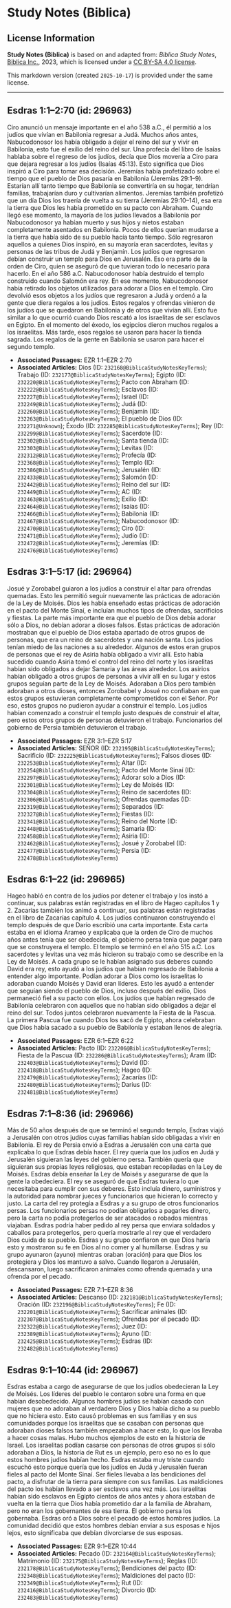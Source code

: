 # Study Notes (Biblica)

## License Information

**Study Notes (Biblica)** is based on and adapted from: _Biblica Study Notes_, [Biblica Inc.](https://www.biblica.com/), 2023, which is licensed under a [CC BY-SA 4.0 license](https://creativecommons.org/licenses/by-sa/4.0/legalcode.en).

This markdown version (created `2025-10-17`) is provided under the same license.



--------------------------------

## Esdras 1:1–2:70 (id: 296963)

Ciro anunció un mensaje importante en el año 538 a.C., él permitió a los judíos que vivían en Babilonia regresar a Judá. Muchos años antes, Nabucodonosor los había obligado a dejar el reino del sur y vivir en Babilonia, esto fue el exilio del reino del sur. Una profecía del libro de Isaías hablaba sobre el regreso de los judíos, decía que Dios movería a Ciro para que dejara regresar a los judíos (Isaías 45:13\). Esto significa que Dios inspiró a Ciro para tomar esa decisión. Jeremías había profetizado sobre el tiempo que el pueblo de Dios pasaría en Babilonia (Jeremías 29:1–9\). Estarían allí tanto tiempo que Babilonia se convertiría en su hogar, tendrían familias, trabajarían duro y cultivarían alimentos. Jeremías también profetizó que un día Dios los traería de vuelta a su tierra (Jeremías 29:10–14\), esa era la tierra que Dios les había prometido en su pacto con Abraham. Cuando llegó ese momento, la mayoría de los judíos llevados a Babilonia por Nabucodonosor ya habían muerto y sus hijos y nietos estaban completamente asentados en Babilonia. Pocos de ellos querían mudarse a la tierra que había sido de su pueblo hacía tanto tiempo. Sólo regresaron aquellos a quienes Dios inspiró, en su mayoría eran sacerdotes, levitas y personas de las tribus de Judá y Benjamín. Los judíos que regresaron debían construir un templo para Dios en Jerusalén. Eso era parte de la orden de Ciro, quien se aseguró de que tuvieran todo lo necesario para hacerlo. En el año 586 a.C. Nabucodonosor había destruido el templo construido cuando Salomón era rey. En ese momento, Nabucodonosor había retirado los objetos utilizados para adorar a Dios en el templo. Ciro devolvió esos objetos a los judíos que regresaron a Judá y ordenó a la gente que diera regalos a los judíos. Estos regalos y ofrendas vinieron de los judíos que se quedaron en Babilonia y de otros que vivían allí. Esto fue similar a lo que ocurrió cuando Dios rescató a los israelitas de ser esclavos en Egipto. En el momento del éxodo, los egipcios dieron muchos regalos a los israelitas. Más tarde, esos regalos se usaron para hacer la tienda sagrada. Los regalos de la gente en Babilonia se usaron para hacer el segundo templo.

* **Associated Passages:** EZR 1:1–EZR 2:70
* **Associated Articles:** Dios (ID: `232168@BiblicaStudyNotesKeyTerms`); Trabajo (ID: `232177@BiblicaStudyNotesKeyTerms`); Egipto (ID: `232220@BiblicaStudyNotesKeyTerms`); Pacto con Abraham (ID: `232222@BiblicaStudyNotesKeyTerms`); Esclavos (ID: `232227@BiblicaStudyNotesKeyTerms`); Israel (ID: `232249@BiblicaStudyNotesKeyTerms`); Judá (ID: `232260@BiblicaStudyNotesKeyTerms`); Benjamín (ID: `232263@BiblicaStudyNotesKeyTerms`); El pueblo de Dios (ID: `232271@Unknown`); Éxodo (ID: `232285@BiblicaStudyNotesKeyTerms`); Rey (ID: `232299@BiblicaStudyNotesKeyTerms`); Sacerdote (ID: `232302@BiblicaStudyNotesKeyTerms`); Santa tienda (ID: `232303@BiblicaStudyNotesKeyTerms`); Levitas (ID: `232312@BiblicaStudyNotesKeyTerms`); Profecía (ID: `232368@BiblicaStudyNotesKeyTerms`); Templo (ID: `232386@BiblicaStudyNotesKeyTerms`); Jerusalén (ID: `232433@BiblicaStudyNotesKeyTerms`); Salomón (ID: `232442@BiblicaStudyNotesKeyTerms`); Reino del sur (ID: `232449@BiblicaStudyNotesKeyTerms`); AC (ID: `232463@BiblicaStudyNotesKeyTerms`); Exilio (ID: `232464@BiblicaStudyNotesKeyTerms`); Isaías (ID: `232466@BiblicaStudyNotesKeyTerms`); Babilonia (ID: `232467@BiblicaStudyNotesKeyTerms`); Nabucodonosor (ID: `232470@BiblicaStudyNotesKeyTerms`); Ciro (ID: `232471@BiblicaStudyNotesKeyTerms`); Judío (ID: `232472@BiblicaStudyNotesKeyTerms`); Jeremías (ID: `232476@BiblicaStudyNotesKeyTerms`)

## Esdras 3:1–5:17 (id: 296964)

Josué y Zorobabel guiaron a los judíos a construir el altar para ofrendas quemadas. Esto les permitió seguir nuevamente las prácticas de adoración de la Ley de Moisés. Dios les había enseñado estas prácticas de adoración en el pacto del Monte Sinaí, e incluían muchos tipos de ofrendas, sacrificios y fiestas. La parte más importante era que el pueblo de Dios debía adorar sólo a Dios, no debían adorar a dioses falsos. Estas prácticas de adoración mostraban que el pueblo de Dios estaba apartado de otros grupos de personas, que era un reino de sacerdotes y una nación santa. Los judíos tenían miedo de las naciones a su alrededor. Algunos de estos eran grupos de personas que el rey de Asiria había obligado a vivir allí. Esto había sucedido cuando Asiria tomó el control del reino del norte y los israelitas habían sido obligados a dejar Samaria y las áreas alrededor. Los asirios habían obligado a otros grupos de personas a vivir allí en su lugar y estos grupos seguían parte de la Ley de Moisés. Adoraban a Dios pero también adoraban a otros dioses, entonces Zorobabel y Josué no confiaban en que estos grupos estuvieran completamente comprometidos con el Señor. Por eso, estos grupos no pudieron ayudar a construir el templo. Los judíos habían comenzado a construir el templo justo después de construir el altar, pero estos otros grupos de personas detuvieron el trabajo. Funcionarios del gobierno de Persia también detuvieron el trabajo.

* **Associated Passages:** EZR 3:1–EZR 5:17
* **Associated Articles:** SEÑOR (ID: `232195@BiblicaStudyNotesKeyTerms`); Sacrificio (ID: `232225@BiblicaStudyNotesKeyTerms`); Falsos dioses (ID: `232253@BiblicaStudyNotesKeyTerms`); Altar (ID: `232254@BiblicaStudyNotesKeyTerms`); Pacto del Monte Sinaí (ID: `232297@BiblicaStudyNotesKeyTerms`); Adorar solo a Dios (ID: `232301@BiblicaStudyNotesKeyTerms`); Ley de Moisés (ID: `232304@BiblicaStudyNotesKeyTerms`); Reino de sacerdotes (ID: `232306@BiblicaStudyNotesKeyTerms`); Ofrendas quemadas (ID: `232319@BiblicaStudyNotesKeyTerms`); Separados (ID: `232327@BiblicaStudyNotesKeyTerms`); Fiestas (ID: `232341@BiblicaStudyNotesKeyTerms`); Reino del Norte (ID: `232448@BiblicaStudyNotesKeyTerms`); Samaria (ID: `232458@BiblicaStudyNotesKeyTerms`); Asiria (ID: `232462@BiblicaStudyNotesKeyTerms`); Josué y Zorobabel (ID: `232477@BiblicaStudyNotesKeyTerms`); Persia (ID: `232478@BiblicaStudyNotesKeyTerms`)

## Esdras 6:1–22 (id: 296965)

Hageo habló en contra de los judíos por detener el trabajo y los instó a continuar, sus palabras están registradas en el libro de Hageo capítulos 1 y 2\. Zacarías también los animó a continuar, sus palabras están registradas en el libro de Zacarías capítulo 4\. Los judíos continuaron construyendo el templo después de que Darío escribió una carta importante. Esta carta estaba en el idioma Arameo y explicaba que la orden de Ciro de muchos años antes tenía que ser obedecida, el gobierno persa tenía que pagar para que se construyera el templo. El templo se terminó en el año 515 a.C. Los sacerdotes y levitas una vez más hicieron su trabajo como se describe en la Ley de Moisés. A cada grupo se le habían asignado sus deberes cuando David era rey, esto ayudó a los judíos que habían regresado de Babilonia a entender algo importante. Podían adorar a Dios como los israelitas lo adoraban cuando Moisés y David eran líderes. Esto les ayudó a entender que seguían siendo el pueblo de Dios, incluso después del exilio, Dios permaneció fiel a su pacto con ellos. Los judíos que habían regresado de Babilonia celebraron con aquellos que no habían sido obligados a dejar el reino del sur. Todos juntos celebraron nuevamente la Fiesta de la Pascua. La primera Pascua fue cuando Dios los sacó de Egipto, ahora celebraban que Dios había sacado a su pueblo de Babilonia y estaban llenos de alegría.

* **Associated Passages:** EZR 6:1–EZR 6:22
* **Associated Articles:** Pacto (ID: `232206@BiblicaStudyNotesKeyTerms`); Fiesta de la Pascua (ID: `232286@BiblicaStudyNotesKeyTerms`); Aram (ID: `232403@BiblicaStudyNotesKeyTerms`); David (ID: `232418@BiblicaStudyNotesKeyTerms`); Hageo (ID: `232479@BiblicaStudyNotesKeyTerms`); Zacarías (ID: `232480@BiblicaStudyNotesKeyTerms`); Darius (ID: `232481@BiblicaStudyNotesKeyTerms`)

## Esdras 7:1–8:36 (id: 296966)

Más de 50 años después de que se terminó el segundo templo, Esdras viajó a Jerusalén con otros judíos cuyas familias habían sido obligadas a vivir en Babilonia. El rey de Persia envió a Esdras a Jerusalén con una carta que explicaba lo que Esdras debía hacer. El rey quería que los judíos en Judá y Jerusalén siguieran las leyes del gobierno persa. También quería que siguieran sus propias leyes religiosas, que estaban recopiladas en la Ley de Moisés. Esdras debía enseñar la Ley de Moisés y asegurarse de que la gente la obedeciera. El rey se aseguró de que Esdras tuviera lo que necesitaba para cumplir con sus deberes. Esto incluía dinero, suministros y la autoridad para nombrar jueces y funcionarios que hicieran lo correcto y justo. La carta del rey protegía a Esdras y a su grupo de otros funcionarios persas. Los funcionarios persas no podían obligarlos a pagarles dinero, pero la carta no podía protegerlos de ser atacados o robados mientras viajaban. Esdras podría haber pedido al rey persa que enviara soldados y caballos para protegerlos, pero quería mostrarle al rey que el verdadero Dios cuida de su pueblo. Esdras y su grupo confiaron en que Dios haría esto y mostraron su fe en Dios al no comer y al humillarse. Esdras y su grupo ayunaron (ayuno) mientras oraban (oración) para que Dios los protegiera y Dios los mantuvo a salvo. Cuando llegaron a Jerusalén, descansaron, luego sacrificaron animales como ofrenda quemada y una ofrenda por el pecado.

* **Associated Passages:** EZR 7:1–EZR 8:36
* **Associated Articles:** Descanso (ID: `232181@BiblicaStudyNotesKeyTerms`); Oración (ID: `232196@BiblicaStudyNotesKeyTerms`); Fe (ID: `232201@BiblicaStudyNotesKeyTerms`); Sacrificar animales (ID: `232307@BiblicaStudyNotesKeyTerms`); Ofrendas por el pecado (ID: `232322@BiblicaStudyNotesKeyTerms`); Juez (ID: `232389@BiblicaStudyNotesKeyTerms`); Ayuno (ID: `232425@BiblicaStudyNotesKeyTerms`); Esdras (ID: `232482@BiblicaStudyNotesKeyTerms`)

## Esdras 9:1–10:44 (id: 296967)

Esdras estaba a cargo de asegurarse de que los judíos obedecieran la Ley de Moisés. Los líderes del pueblo le contaron sobre una forma en que habían desobedecido. Algunos hombres judíos se habían casado con mujeres que no adoraban al verdadero Dios y Dios había dicho a su pueblo que no hiciera esto. Esto causó problemas en sus familias y en sus comunidades porque los israelitas que se casaban con personas que adoraban dioses falsos también empezaban a hacer esto, lo que los llevaba a hacer cosas malas. Hubo muchos ejemplos de esto en la historia de Israel. Los israelitas podían casarse con personas de otros grupos si sólo adoraban a Dios, la historia de Rut es un ejemplo, pero eso no es lo que estos hombres judíos habían hecho. Esdras estaba muy triste cuando escuchó esto porque quería que los judíos en Judá y Jerusalén fueran fieles al pacto del Monte Sinaí. Ser fieles llevaba a las bendiciones del pacto, a disfrutar de la tierra para siempre con sus familias. Las maldiciones del pacto los habían llevado a ser esclavos una vez más. Los israelitas habían sido esclavos en Egipto cientos de años antes y ahora estaban de vuelta en la tierra que Dios había prometido dar a la familia de Abraham, pero no eran los gobernantes de esa tierra. El gobierno persa los gobernaba. Esdras oró a Dios sobre el pecado de estos hombres judíos. La comunidad decidió que estos hombres debían enviar a sus esposas e hijos lejos, esto significaba que debían divorciarse de sus esposas.

* **Associated Passages:** EZR 9:1–EZR 10:44
* **Associated Articles:** Pecado (ID: `232164@BiblicaStudyNotesKeyTerms`); Matrimonio (ID: `232175@BiblicaStudyNotesKeyTerms`); Reglas (ID: `232178@BiblicaStudyNotesKeyTerms`); Bendiciones del pacto (ID: `232348@BiblicaStudyNotesKeyTerms`); Maldiciones del pacto (ID: `232349@BiblicaStudyNotesKeyTerms`); Rut (ID: `232416@BiblicaStudyNotesKeyTerms`); Divorcio (ID: `232483@BiblicaStudyNotesKeyTerms`)

